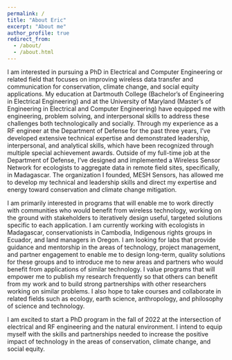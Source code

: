 ```yaml
---
permalink: /
title: "About Eric"
excerpt: "About me"
author_profile: true
redirect_from: 
  - /about/
  - /about.html
---
```


I am interested in pursuing a PhD in Electrical and Computer Engineering or related field that focuses on improving wireless data transfer and communication for conservation, climate change, and social equity applications. My education at Dartmouth College (Bachelor’s of Engineering in Electrical Engineering) and at the University of Maryland (Master’s of Engineering in Electrical and Computer Engineering) have equipped me with engineering, problem solving, and interpersonal skills to address these challenges both technologically and socially. Through my experience as a RF engineer at the Department of Defense for the past three years, I’ve developed extensive technical expertise and demonstrated leadership, interpersonal, and analytical skills, which have been recognized through multiple special achievement awards. Outside of my full-time job at the Department of Defense, I’ve designed and implemented a Wireless Sensor Network for ecologists to aggregate data in remote field sites, specifically, in Madagascar. The organization I founded, MESH Sensors, has allowed me to develop my technical and leadership skills and direct my expertise and energy toward conservation and climate change mitigation.

I am primarily interested in programs that will enable me to work directly with communities who would benefit from wireless technology, working on the ground with stakeholders to iteratively design useful, targeted solutions specific to each application. I am currently working with ecologists in Madagascar, conservationists in Cambodia, Indigenous rights groups in Ecuador, and land managers in Oregon. I am looking for labs that provide guidance and mentorship in the areas of technology, project management, and partner engagement to enable me to design long-term, quality solutions for these groups and to introduce me to new areas and partners who would benefit from applications of similar technology. I value programs that will empower me to publish my research frequently so that others can benefit from my work and to build strong partnerships with other researchers working on similar problems. I also hope to take courses and collaborate in related fields such as ecology, earth science, anthropology, and philosophy of science and technology.

I am excited to start a PhD program in the fall of 2022 at the intersection of electrical and RF engineering and the natural environment.  I intend to equip myself with the skills and partnerships needed to increase the positive impact of technology in the areas of conservation, climate change, and social equity.
